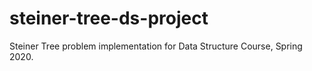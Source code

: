 # steiner-tree-ds-project

Steiner Tree problem implementation for Data Structure Course, Spring 2020.